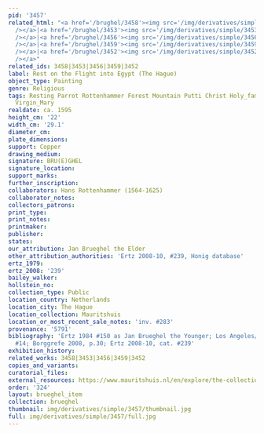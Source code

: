 ```yaml
---
pid: '3457'
related_html: "<a href='/brughel/3458'><img src='/img/derivatives/simple/3458/thumbnail.jpg'
  /></a>|<a href='/brughel/3453'><img src='/img/derivatives/simple/3453/thumbnail.jpg'
  /></a>|<a href='/brughel/3456'><img src='/img/derivatives/simple/3456/thumbnail.jpg'
  /></a>|<a href='/brughel/3459'><img src='/img/derivatives/simple/3459/thumbnail.jpg'
  /></a>|<a href='/brughel/3452'><img src='/img/derivatives/simple/3452/thumbnail.jpg'
  /></a>"
related_ids: 3458|3453|3456|3459|3452
label: Rest on the Flight into Egypt (The Hague)
object_type: Painting
genre: Religious
tags: Resting Parrot Rottenhammer Forest Mountain Putti Christ Holy_family New_Testament
  Virgin_Mary
realdate: ca. 1595
height_cm: '22'
width_cm: '29.1'
diameter_cm: 
plate_dimensions: 
support: Copper
drawing_medium: 
signature: BRU(E)GHEL
signature_location: 
support_marks: 
further_inscription: 
collaborators: Hans Rottenhammer (1564-1625)
collaborator_notes: 
collectors_patrons: 
print_type: 
print_notes: 
printmaker: 
publisher: 
states: 
our_attribution: Jan Brueghel the Elder
other_attribution_authorities: 'Ertz 2008-10, #239, Honig database'
ertz_1979: 
ertz_2008: '239'
bailey_walker: 
hollstein_no: 
collection_type: Public
location_country: Netherlands
location_city: The Hague
location_collection: Mauritshuis
location_or_most_recent_sale_notes: 'inv. #283'
provenance: '5791'
bibliography: 'Ertz 1984 #150 as Jan Brueghel the Younger; Los Angeles/Hague 2006,
  #14; Borggrefe 2008, p.30; Ertz 2008-10, cat. #239'
exhibition_history: 
related_works: 3458|3453|3456|3459|3452
copies_and_variants: 
curatorial_files: 
external_resources: https://www.mauritshuis.nl/en/explore/the-collection/artworks/rest-on-the-flight-into-egypt-283/
order: '324'
layout: brueghel_item
collection: brueghel
thumbnail: img/derivatives/simple/3457/thumbnail.jpg
full: img/derivatives/simple/3457/full.jpg
---
```

